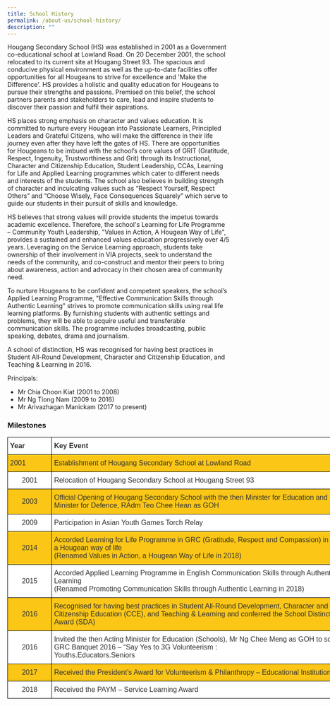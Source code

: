 ```yaml
---
title: School History
permalink: /about-us/school-history/
description: ""
---
```

Hougang Secondary School (HS) was established in 2001 as a Government co-educational school at Lowland Road. On 20 December 2001, the school relocated to its current site at Hougang Street 93. The spacious and conducive physical environment as well as the up-to-date facilities offer opportunities for all Hougeans to strive for excellence and 'Make the Difference'. HS provides a holistic and quality education for Hougeans to pursue their strengths and passions. Premised on this belief, the school partners parents and stakeholders to care, lead and inspire students to discover their passion and fulfil their aspirations.

HS places strong emphasis on character and values education. It is committed to nurture every Hougean into Passionate Learners, Principled Leaders and Grateful Citizens, who will make the difference in their life journey even after they have left the gates of HS. There are opportunities for Hougeans to be imbued with the school’s core values of GRIT (Gratitude, Respect, Ingenuity, Trustworthiness and Grit) through its Instructional, Character and Citizenship Education, Student Leadership, CCAs, Learning for Life and Applied Learning programmes which cater to different needs and interests of the students. The school also believes in building strength of character and inculcating values such as “Respect Yourself, Respect Others” and “Choose Wisely, Face Consequences Squarely” which serve to guide our students in their pursuit of skills and knowledge.

HS believes that strong values will provide students the impetus towards academic excellence. Therefore, the school's Learning for Life Programme – Community Youth Leadership, "Values in Action, A Hougean Way of Life", provides a sustained and enhanced values education progressively over 4/5 years. Leveraging on the Service Learning approach, students take ownership of their involvement in VIA projects, seek to understand the needs of the community, and co-construct and mentor their peers to bring about awareness, action and advocacy in their chosen area of community need.

To nurture Hougeans to be confident and competent speakers, the school’s Applied Learning Programme, "Effective Communication Skills through Authentic Learning" strives to promote communication skills using real life learning platforms. By furnishing students with authentic settings and problems, they will be able to acquire useful and transferable communication skills. The programme includes broadcasting, public speaking, debates, drama and journalism.

A school of distinction, HS was recognised for having best practices in Student All-Round Development, Character and Citizenship Education, and Teaching & Learning in 2016.

Principals:  
*   Mr Chia Choon Kiat (2001 to 2008)
*   Mr Ng Tiong Nam (2009 to 2016)
*   Mr Arivazhagan Manickam (2017 to present)


### Milestones

<style type="text/css">
.tg  {border-collapse:collapse;border-spacing:0;margin:0px auto;}
.tg td{border-color:black;border-style:solid;border-width:1px;font-family:Arial, sans-serif;font-size:14px;
  overflow:hidden;padding:10px 5px;word-break:normal;}
.tg th{border-color:black;border-style:solid;border-width:1px;font-family:Arial, sans-serif;font-size:14px;
  font-weight:normal;overflow:hidden;padding:10px 5px;word-break:normal;}
.tg .tg-3gjr{background-color:#FFF;color:#333;font-size:16px;text-align:left;vertical-align:middle}
.tg .tg-yhbt{background-color:#FCC617;color:#333;font-size:16px;text-align:center;vertical-align:middle}
.tg .tg-flrf{background-color:#FCC617;color:#333;font-size:16px;text-align:left;vertical-align:middle}
.tg .tg-bvth{background-color:#FFF;color:#333;font-size:16px;text-align:center;vertical-align:middle}
.tg .tg-6csq{background-color:#FFF;color:#333;font-size:16px;font-weight:bold;text-align:left;vertical-align:middle}
</style>
<table class="tg" style="undefined;table-layout: fixed; width: 800px">
<colgroup>
<col style="width: 100px">
<col style="width: 700px">
</colgroup>
<tbody>
  <tr>
    <td class="tg-6csq">Year</td>
    <td class="tg-6csq">Key Event</td>
  </tr>
  <tr>
    <td class="tg-flrf">2001</td>
    <td class="tg-flrf">Establishment of Hougang Secondary School at Lowland Road</td>
  </tr>
  <tr>
    <td class="tg-bvth">2001</td>
    <td class="tg-3gjr">Relocation of Hougang Secondary School at Hougang Street 93</td>
  </tr>
  <tr>
    <td class="tg-yhbt">2003</td>
    <td class="tg-flrf">Official Opening of Hougang Secondary School with the then Minister for Education and Second Minister for Defence, RAdm Teo Chee Hean as GOH</td>
  </tr>
  <tr>
    <td class="tg-bvth">2009</td>
    <td class="tg-3gjr">Participation in Asian Youth Games Torch Relay</td>
  </tr>
  <tr>
    <td class="tg-yhbt">2014</td>
    <td class="tg-flrf">Accorded Learning for Life Programme in GRC (Gratitude, Respect and Compassion) in Action, a Hougean way of life<br>(Renamed Values in Action, a Hougean Way of Life in 2018)</td>
  </tr>
  <tr>
    <td class="tg-bvth">2015</td>
    <td class="tg-3gjr">Accorded Applied Learning Programme in English Communication Skills through Authentic Learning<br>(Renamed Promoting Communication Skills through Authentic Learning in 2018)</td>
  </tr>
  <tr>
    <td class="tg-yhbt">2016</td>
    <td class="tg-flrf">Recognised for having best practices in Student All-Round Development, Character and Citizenship Education (CCE), and Teaching &amp; Learning and conferred the School Distinction Award (SDA)</td>
  </tr>
  <tr>
    <td class="tg-bvth">2016</td>
    <td class="tg-3gjr">Invited the then Acting Minister for Education (Schools), Mr Ng Chee Meng as GOH to school’s GRC Banquet 2016 – “Say Yes to 3G Volunteerism :<br>Youths.Educators.Seniors</td>
  </tr>
  <tr>
    <td class="tg-yhbt">2017</td>
    <td class="tg-flrf">Received the President’s Award for Volunteerism &amp; Philanthropy – Educational Institution Winner</td>
  </tr>
  <tr>
    <td class="tg-bvth">2018</td>
    <td class="tg-3gjr">Received the PAYM – Service Learning Award</td>
  </tr>
</tbody>
</table>